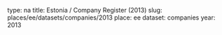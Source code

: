type: na
title: Estonia / Company Register (2013)
slug: places/ee/datasets/companies/2013
place: ee
dataset: companies
year: 2013
